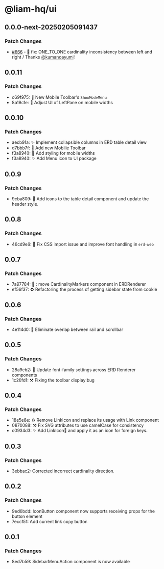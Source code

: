 # @liam-hq/ui

## 0.0.0-next-20250205091437

### Patch Changes

- [#666](https://github.com/liam-hq/liam/pull/666) - 🐛 fix: ONE_TO_ONE cardinality inconsistency between left and right / Thanks [@kumanoayumi](https://github.com/kumanoayumi)!

## 0.0.11

### Patch Changes

- c69f975: 🚸 New Mobile Toolbar's `ShowModeMenu`
- 8a19c1e: 💄 Adjust UI of LeftPane on mobile widths

## 0.0.10

### Patch Changes

- aecb91a: ✨ Implement collapsible columns in ERD table detail view
- d7bbb7f: 🚸 Add new Mobilie Toolbar
- f3a8940: 💄 Add styling for mobile widths
- f3a8940: ✨ Add Menu icon to UI package

## 0.0.9

### Patch Changes

- 9cba809: 💄 Add icons to the table detail component and update the header style.

## 0.0.8

### Patch Changes

- 46cd9e6: 🐛 Fix CSS import issue and improve font handling in `erd-web`

## 0.0.7

### Patch Changes

- 7a97784: 🐛 : move CardinalityMarkers component in ERDRenderer
- ef56f37: :recycle: Refactoring the process of getting sidebar state from cookie

## 0.0.6

### Patch Changes

- 4e114d0: :lipstick: Eliminate overlap between rail and scrollbar

## 0.0.5

### Patch Changes

- 28a9eb2: :lipstick: Update font-family settings across ERD Renderer components
- 1c20fd1: ⚒️ Fixing the toolbar display bug

## 0.0.4

### Patch Changes

- 18e5e8e: ♻️ Remove LinkIcon and replace its usage with Link component
- 0870088: ⚒️ Fix SVG attributes to use camelCase for consistency
- c0934d3: ✨ Add LinkIcon🔗 and apply it as an icon for foreign keys.

## 0.0.3

### Patch Changes

- 3ebbac2: Corrected incorrect cardinality direction.

## 0.0.2

### Patch Changes

- 9ed0bdd: IconButton component now supports receiving props for the button element
- 7eccf51: Add current link copy button

## 0.0.1

### Patch Changes

- 8ed7b59: SidebarMenuAction component is now available
